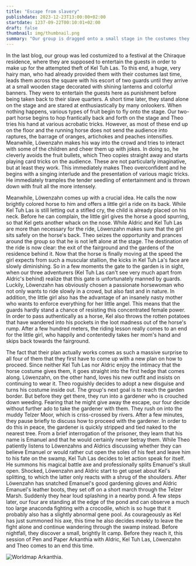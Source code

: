 ```yaml
---
title: "Escape from slavery"
publishdate: 2023-12-23T13:00:00+02:00
startdate: 1237-09-22T00:10:01+02:00
draft: false
thumbnail: img/thumbnail.png
summary: "Our group is dragged onto a small stage in the costumes they received last time and are made to entertain the visitors of the festival on the forecourt of the Chiraque residence. Unfortunately, the entertainment business is not their cup of tea, which is why they are pelted with all sorts of fruit and vegetables. You can find out here whether they manage to get out of this misery or pull a brilliant artistic act out of their hat:"
---
```


In the last blog, our group was led costumized to a festival at the Chiraque residence, where they are supposed to entertain the guests in order to make up for the attempted theft of Kel Tuh Las. To this end, a huge, very hairy man, who had already provided them with their costumes last time, leads them across the square with his escort of two guards until they arrive at a small wooden stage decorated with shining lanterns and colorful banners. They were to entertain the guests here as punishment before being taken back to their slave quarters. A short time later, they stand alone on the stage and are stared at enthusiastically by many onlookers. When nothing happens, various types of fruit begin to fly onto the stage. Our two-part horse begins to hop frantically back and forth on the stage and Theo tries his hand at various acrobatic tricks. However, as most of these end up on the floor and the running horse does not send the audience into raptures, the barrage of oranges, artichokes and peaches intensifies. Meanwhile, Löwenzahn makes his way into the crowd and tries to interact with some of the children and cheer them up with jokes. In doing so, he cleverly avoids the fruit bullets, which Theo copies straight away and starts playing card tricks on the audience. These are not particularly imaginative, but at least they work. This immediately makes Theo overconfident and he begins with a singing interlude and the presentation of various magic tricks. He immediately tramples the tender seedling of entertainment and is thrown down with fruit all the more intensely.

Meanwhile, Löwenzahn comes up with a crucial idea. He calls the now brightly colored horse to him and offers a little girl a ride on its back. While Kel Tuh Las is still letting out a stifled cry, the child is already placed on his neck. Before he can complain, the little girl gives the horse a good spurring, so that Kel gets another whack on the nose. While Aldric and Kel Tuh Las are more than necessary for the ride, Löwenzahn makes sure that the girl sits safely on the horse's back. Theo seizes the opportunity and prances around the group so that he is not left alone at the stage. The destination of the ride is now clear: the exit of the fairground and the gardens of the residence behind it. Now that the horse is finally moving at the speed the girl expects from such a muscular stallion, the kicks in Kel Tuh La's face are slowly diminishing. So in a few moments the gate to the garden is in sight, when our three adventurers (Kel Tuh Las can't see very much apart from Aldric's behind) realize that this gate is unfortunately manned by guards. Luckily, Löwenzahn has obviously chosen a passionate horsewoman who not only wants to ride slowly in a crowd, but also fast and in nature. In addition, the little girl also has the advantage of an insanely nasty mother who wants to enforce everything for her little angel. This means that the guards hardly stand a chance of resisting this concentrated female power. In order to pass authentically as a horse, Kel also throws the rotten potatoes that have wandered into his pockets in the loot madness out of the horse's rump. After a few hundred meters, the riding lesson really comes to an end for the little girl, who happily and contentedly takes her mom's hand and skips back towards the fairground.

The fact that their plan actually works comes as such a massive surprise to all four of them that they first have to come up with a new plan on how to proceed. Since neither Kel Tuh Las nor Aldric enjoy the intimacy that the horse costume gives them, it goes straight into the first hedge that comes along. Löwenzahn, on the other hand, loves his new outfit and insists on continuing to wear it. Theo roguishly decides to adopt a new disguise and turns his costume inside out. The group's next goal is to reach the garden border. But before they get there, they run into a gardener who is crouched down weeding. Fearing that he might give away the escape, our four decide without further ado to take the gardener with them. They rush on into the muddy Telzer Moor, which is criss-crossed by rivers. After a few minutes, they pause briefly to discuss how to proceed with the gardener. In order to do this in peace, the gardener is quickly stripped and tied naked to the nearest tree. From a brief interrogation of the prisoner, they learn that his name is Emanuel and that he would certainly never betray them. While Theo patiently listens to Löwenzahns and Aldrics discussing whether they can believe Emanuel or would rather cut open the soles of his feet and leave him to his fate on the swamp, Kel Tuh Las decides to let action speak for itself. He summons his magical battle axe and professionally splits Emanuel's skull open. Shocked, Löwenzahn and Aldric start to get upset about Kel's splitting, to which the latter only reacts with a shrug of the shoulders. After Löwenzahn has snatched Emanuel's good gardening gloves and Aldric Emanuel's leather boots, they set off on a short march through the Telzer Marsh. Suddenly they hear loud splashing in a nearby pond. A few steps later, our four are standing at the edge of the pond and can observe a much too large anaconda fighting with a crocodile, which is so huge that it probably also has a slightly abnormal gene pool. As courageously as Kel has just summoned his axe, this time he also decides meekly to leave the fight alone and continue wandering through the swamp instead. Before nightfall, they discover a small, brightly lit camp. Before they reach it, this session of Pen and Paper Arkanthia with Aldric, Kel Tuh Las, Löwenzahn and Theo comes to an end this time.

<div class="center">
  <img class="img-fluid" title="Worldmap Arkanthia" alt="Worldmap Arkanthia." src="./img/Arkanthia_Full_Map_Blog_1-4.jpg" />
</div>
